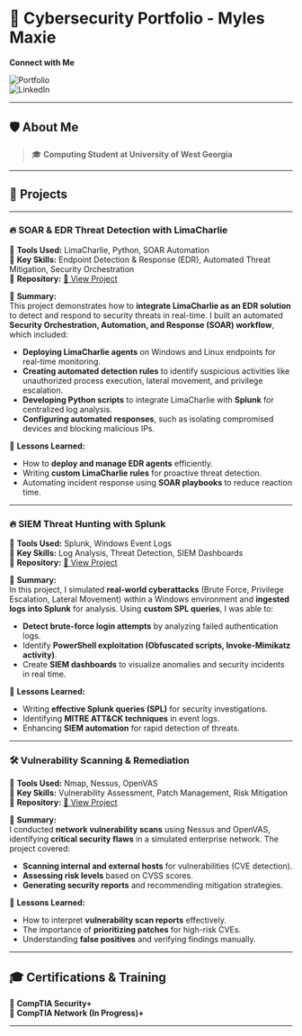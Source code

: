# 🚀 Cybersecurity Portfolio - Myles Maxie  
**Connect with Me** 

![Portfolio](https://img.shields.io/badge/Portfolio-Live-blue?style=flat-square&logo=github)  
![LinkedIn](https://img.shields.io/badge/LinkedIn-Connect-blue?style=flat-square&logo=linkedin)  

---

## 🛡️ About Me  

> 🎓 **Computing Student at University of West Georgia**   

---

## 📂 Projects  
---

### 🔥 **SOAR & EDR Threat Detection with LimaCharlie**  
🔹 **Tools Used:** LimaCharlie, Python, SOAR Automation  
🔹 **Key Skills:** Endpoint Detection & Response (EDR), Automated Threat Mitigation, Security Orchestration  
🔹 **Repository:** [🔗 View Project](#)  

📝 **Summary:**  
This project demonstrates how to **integrate LimaCharlie as an EDR solution** to detect and respond to security threats in real-time. I built an automated **Security Orchestration, Automation, and Response (SOAR) workflow**, which included:  

- **Deploying LimaCharlie agents** on Windows and Linux endpoints for real-time monitoring.  
- **Creating automated detection rules** to identify suspicious activities like unauthorized process execution, lateral movement, and privilege escalation.  
- **Developing Python scripts** to integrate LimaCharlie with **Splunk** for centralized log analysis.  
- **Configuring automated responses**, such as isolating compromised devices and blocking malicious IPs.  

📌 **Lessons Learned:**  
- How to **deploy and manage EDR agents** efficiently.  
- Writing **custom LimaCharlie rules** for proactive threat detection.  
- Automating incident response using **SOAR playbooks** to reduce reaction time.  

---

### 🔥 **SIEM Threat Hunting with Splunk**  
🔹 **Tools Used:** Splunk, Windows Event Logs  
🔹 **Key Skills:** Log Analysis, Threat Detection, SIEM Dashboards  
🔹 **Repository:** [🔗 View Project](#)  

📝 **Summary:**  
In this project, I simulated **real-world cyberattacks** (Brute Force, Privilege Escalation, Lateral Movement) within a Windows environment and **ingested logs into Splunk** for analysis. Using **custom SPL queries**, I was able to:  

- **Detect brute-force login attempts** by analyzing failed authentication logs.  
- Identify **PowerShell exploitation (Obfuscated scripts, Invoke-Mimikatz activity)**.  
- Create **SIEM dashboards** to visualize anomalies and security incidents in real time.  

📌 **Lessons Learned:**  
- Writing **effective Splunk queries (SPL)** for security investigations.  
- Identifying **MITRE ATT&CK techniques** in event logs.  
- Enhancing **SIEM automation** for rapid detection of threats.  

---

### 🛠️ **Vulnerability Scanning & Remediation**  
🔹 **Tools Used:** Nmap, Nessus, OpenVAS  
🔹 **Key Skills:** Vulnerability Assessment, Patch Management, Risk Mitigation  
🔹 **Repository:** [🔗 View Project](#)  

📝 **Summary:**  
I conducted **network vulnerability scans** using Nessus and OpenVAS, identifying **critical security flaws** in a simulated enterprise network. The project covered:  

- **Scanning internal and external hosts** for vulnerabilities (CVE detection).  
- **Assessing risk levels** based on CVSS scores.  
- **Generating security reports** and recommending mitigation strategies.  

📌 **Lessons Learned:**  
- How to interpret **vulnerability scan reports** effectively.  
- The importance of **prioritizing patches** for high-risk CVEs.  
- Understanding **false positives** and verifying findings manually.  

---

## 🎓 **Certifications & Training**  

📌 **CompTIA Security+**  
📌 **CompTIA Network (In Progress)+**  

---


